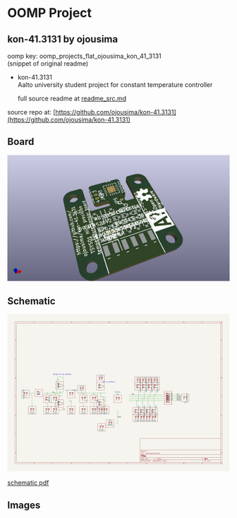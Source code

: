 # OOMP Project  
## kon-41.3131  by ojousima  
  
oomp key: oomp_projects_flat_ojousima_kon_41_3131  
(snippet of original readme)  
  
- kon-41.3131  
Aalto university student project for constant temperature controller  
  
  full source readme at [readme_src.md](readme_src.md)  
  
source repo at: [https://github.com/ojousima/kon-41.3131](https://github.com/ojousima/kon-41.3131)  
## Board  
  
[![working_3d.png](working_3d_600.png)](working_3d.png)  
## Schematic  
  
[![working_schematic.png](working_schematic_600.png)](working_schematic.png)  
  
[schematic pdf](working_schematic.pdf)  
## Images  

